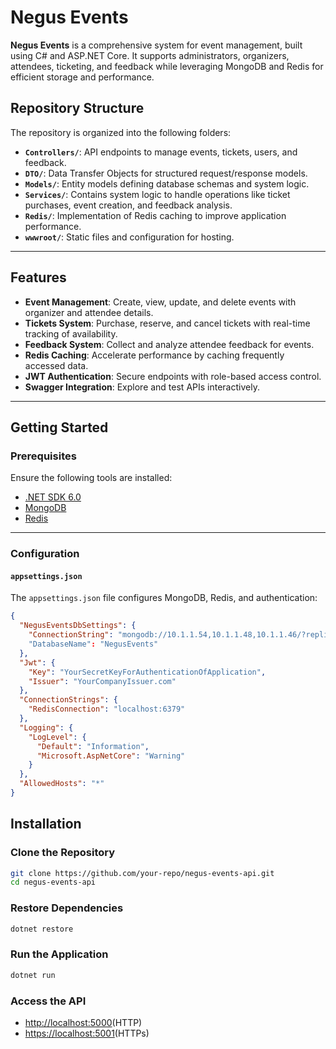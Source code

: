 # Negus Events

**Negus Events** is a comprehensive system for event management, built using C# and ASP.NET Core. It supports administrators, organizers, attendees, ticketing, and feedback while leveraging MongoDB and Redis for efficient storage and performance.

## Repository Structure

The repository is organized into the following folders:

- **`Controllers/`**: API endpoints to manage events, tickets, users, and feedback.
- **`DTO/`**: Data Transfer Objects for structured request/response models.
- **`Models/`**: Entity models defining database schemas and system logic.
- **`Services/`**: Contains system logic to handle operations like ticket purchases, event creation, and feedback analysis.
- **`Redis/`**: Implementation of Redis caching to improve application performance.
- **`wwwroot/`**: Static files and configuration for hosting.

---

## Features

- **Event Management**: Create, view, update, and delete events with organizer and attendee details.
- **Tickets System**: Purchase, reserve, and cancel tickets with real-time tracking of availability.
- **Feedback System**: Collect and analyze attendee feedback for events.
- **Redis Caching**: Accelerate performance by caching frequently accessed data.
- **JWT Authentication**: Secure endpoints with role-based access control.
- **Swagger Integration**: Explore and test APIs interactively.

---

## Getting Started

### Prerequisites

Ensure the following tools are installed:

- [.NET SDK 6.0](https://dotnet.microsoft.com/)
- [MongoDB](https://www.mongodb.com/)
- [Redis](https://redis.io/)

---

### Configuration

#### `appsettings.json`

The `appsettings.json` file configures MongoDB, Redis, and authentication:

```json
{
  "NegusEventsDbSettings": {
    "ConnectionString": "mongodb://10.1.1.54,10.1.1.48,10.1.1.46/?replicaSet=NegusReplicaSet&readPreference=secondaryPreferred"
    "DatabaseName": "NegusEvents"
  },
  "Jwt": {
    "Key": "YourSecretKeyForAuthenticationOfApplication",
    "Issuer": "YourCompanyIssuer.com"
  },
  "ConnectionStrings": {
    "RedisConnection": "localhost:6379"
  },
  "Logging": {
    "LogLevel": {
      "Default": "Information",
      "Microsoft.AspNetCore": "Warning"
    }
  },
  "AllowedHosts": "*"
}
```
## Installation

### Clone the Repository

```bash
git clone https://github.com/your-repo/negus-events-api.git
cd negus-events-api
```

### Restore Dependencies

```bash
dotnet restore
```

### Run the Application

```bash
dotnet run
```
### Access the API

- [http://localhost:5000](http://localhost:5000)(HTTP)
- [https://localhost:5001](https://localhost:5001)(HTTPs)
